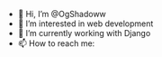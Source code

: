 - 👋 Hi, I’m @OgShadoww
- 👀 I’m interested in web development
- 🌱 I’m currently working with Django
- 📫 How to reach me:

<!---
OgShadoww/OgShadoww is a ✨ special ✨ repository because its `README.md` (this file) appears on your GitHub profile.
You can click the Preview link to take a look at your changes.
--->
